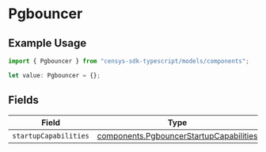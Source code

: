 # Pgbouncer

## Example Usage

```typescript
import { Pgbouncer } from "censys-sdk-typescript/models/components";

let value: Pgbouncer = {};
```

## Fields

| Field                                                                                              | Type                                                                                               | Required                                                                                           | Description                                                                                        |
| -------------------------------------------------------------------------------------------------- | -------------------------------------------------------------------------------------------------- | -------------------------------------------------------------------------------------------------- | -------------------------------------------------------------------------------------------------- |
| `startupCapabilities`                                                                              | [components.PgbouncerStartupCapabilities](../../models/components/pgbouncerstartupcapabilities.md) | :heavy_minus_sign:                                                                                 | N/A                                                                                                |